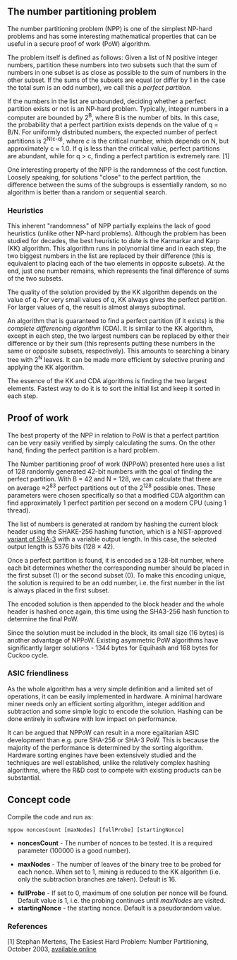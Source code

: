 ## The number partitioning problem

The number partitioning problem (NPP) is one of the simplest NP-hard problems and has some interesting mathematical properties that can be useful in a secure proof of work (PoW) algorithm.

The problem itself is defined as follows: Given a list of N positive integer numbers, partition these numbers into two subsets such that the sum of numbers in one subset is as close as possible to the sum of numbers in the other subset. If the sums of the subsets are equal (or differ by 1 in the case the total sum is an odd number), we call this a *perfect partition*.

If the numbers in the list are unbounded, deciding whether a perfect partition exists or not is an NP-hard problem. Typically, integer numbers in a computer are bounded by 2<sup>B</sup>, where B is the number of bits. In this case, the probability that a perfect partition exists depends on the value of q = B/N. For uniformly distributed numbers, the expected number of perfect partitions is 2<sup>N(c-q)</sup>, where *c* is the critical number, which depends on N, but approximately c ≈ 1.0. If q is less than the critical value, perfect partitions are abundant, while for q > c, finding a perfect partition is extremely rare. [1]

One interesting property of the NPP is the randomness of the cost function. Loosely speaking, for solutions "close" to the perfect partition, the difference between the sums of the subgroups is essentially random, so no algorithm is better than a random or sequential search.

### Heuristics

This inherent "randomness" of NPP partially explains the lack of good heuristics (unlike other NP-hard problems). Although the problem has been studied for decades, the best heuristic to date is the Karmarkar and Karp (KK) algorithm. This algorithm runs in polynomial time and in each step, the two biggest numbers in the list are replaced by their difference (this is equivalent to placing each of the two elements in opposite subsets). At the end, just one number remains, which represents the final difference of sums of the two subsets.

The quality of the solution provided by the KK algorithm depends on the value of q. For very small values of q, KK always gives the perfect partition. For larger values of q, the result is almost always suboptimal.

An algorithm that is guaranteed to find a perfect partition (if it exists) is the *complete differencing algorithm* (CDA). It is similar to the KK algorithm, except in each step, the two largest numbers can be replaced by either their difference or by their sum (this represents putting these numbers in the same or opposite subsets, respectively). This amounts to searching a binary tree with 2<sup>N</sup> leaves. It can be made more efficient by selective pruning and applying the KK algorithm.

The essence of the KK and CDA algorithms is finding the two largest elements. Fastest way to do it is to sort the initial list and keep it sorted in each step.

## Proof of work

The best property of the NPP in relation to PoW is that a perfect partition can be very easily verified by simply calculating the sums. On the other hand, finding the perfect partition is a hard problem.

The Number partitioning proof of work (NPPoW) presented here uses a list of 128 randomly generated 42-bit numbers with the goal of finding the perfect partition. With B = 42 and N = 128, we can calculate that there are on average ≈2<sup>83</sup> perfect partitions out of the 2<sup>128</sup> possible ones. These parameters were chosen specifically so that a modified CDA algorithm can find approximately 1 perfect partition per second on a modern CPU (using 1 thread).

The list of numbers is generated at random by hashing the current block header using the SHAKE-256 hashing function, which is a NIST-approved [variant of SHA-3](https://en.wikipedia.org/wiki/SHA-3#Instances) with a variable output length. In this case, the selected output length is 5376 bits (128 × 42).

Once a perfect partition is found, it is encoded as a 128-bit number, where each bit determines whether the corresponding number should be placed in the first subset (1) or the second subset (0). To make this encoding unique, the solution is required to be an odd number, i.e. the first number in the list is always placed in the first subset.

The encoded solution is then appended to the block header and the whole header is hashed once again, this time using the SHA3-256 hash function to determine the final PoW.

Since the solution must be included in the block, its small size (16 bytes) is another advantage of NPPoW. Existing asymmetric PoW algorithms have significantly larger solutions - 1344 bytes for Equihash and 168 bytes for Cuckoo cycle.

### ASIC friendliness

As the whole algorithm has a very simple definition and a limited set of operations, it can be easily implemented in hardware. A minimal hardware miner needs only an efficient sorting algorithm, integer addition and subtraction and some simple logic to encode the solution. Hashing can be done entirely in software with low impact on performance.

It can be argued that NPPoW can result in a more egalitarian ASIC development than e.g. pure SHA-256 or SHA-3 PoW. This is because the majority of the performance is determined by the sorting algorithm. Hardware sorting engines have been extensively studied and the techniques are well established, unlike the relatively complex hashing algorithms, where the R&D cost to compete with existing products can be substantial.

## Concept code

Compile the code and run as:
```
nppow noncesCount [maxNodes] [fullProbe] [startingNonce]
```
* **noncesCount** - The number of nonces to be tested. It is a required parameter (100000 is a good number).
- **maxNodes** - The number of leaves of the binary tree to be probed for each nonce. When set to 1, mining is reduced to the KK algorithm (i.e. only the subtraction branches are taken). Default is 16.
* **fullProbe** - If set to 0, maximum of one solution per nonce will be found. Default value is 1, i.e. the probing continues until *maxNodes* are visited.
* **startingNonce** - the starting nonce. Default is a pseudorandom value.

### References
[1] Stephan Mertens, The Easiest Hard Problem: Number Partitioning, October 2003, [available online](https://arxiv.org/abs/cond-mat/0310317)

